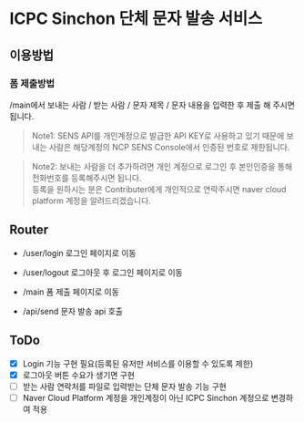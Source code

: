 # ICPC Sinchon 단체 문자 발송 서비스

## 이용방법
### 폼 제출방법
/main에서 보내는 사람 / 받는 사람 / 문자 제목 / 문자 내용을 입력한 후 제출 해 주시면 됩니다.

>Note1: SENS API를 개인계정으로 발급한 API KEY로 사용하고 있기 때문에 보내는 사람은 해당계정의 NCP SENS Console에서 인증된 번호로 제한됩니다.

>Note2: 보내는 사람을 더 추가하려면 개인 계정으로 로그인 후 본인인증을 통해 전화번호를 등록해주시면 됩니다.  
등록을 원하시는 분은 Contributer에게 개인적으로 연락주시면 naver cloud platform 계정을 알려드리겠습니다.

## Router
- /user/login 로그인 페이지로 이동

- /user/logout 로그아웃 후 로그인 페이지로 이동

- /main 폼 제출 페이지로 이동

- /api/send 문자 발송 api 호출

## ToDo
- [x] Login 기능 구현 필요(등록된 유저만 서비스를 이용할 수 있도록 제한)
- [x] 로그아웃 버튼 수요가 생기면 구현
- [ ] 받는 사람 연락처를 파일로 입력받는 단체 문자 발송 기능 구현
- [ ] Naver Cloud Platform 계정을 개인계정이 아닌 ICPC Sinchon 계정으로 변경하여 적용
